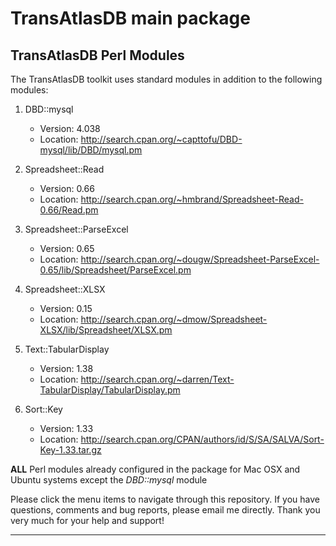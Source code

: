 # TransAtlasDB main package

## TransAtlasDB Perl Modules

The TransAtlasDB toolkit uses standard modules in addition to the following modules:

1. DBD::mysql
	* Version: 4.038
	* Location: http://search.cpan.org/~capttofu/DBD-mysql/lib/DBD/mysql.pm

2. Spreadsheet::Read
	* Version: 0.66
	* Location: http://search.cpan.org/~hmbrand/Spreadsheet-Read-0.66/Read.pm

3. Spreadsheet::ParseExcel
	* Version: 0.65
	* Location: http://search.cpan.org/~dougw/Spreadsheet-ParseExcel-0.65/lib/Spreadsheet/ParseExcel.pm

4. Spreadsheet::XLSX
	* Version: 0.15
	* Location: http://search.cpan.org/~dmow/Spreadsheet-XLSX/lib/Spreadsheet/XLSX.pm

5. Text::TabularDisplay
	* Version: 1.38
	* Location: http://search.cpan.org/~darren/Text-TabularDisplay/TabularDisplay.pm

6. Sort::Key
	* Version: 1.33
	* Location: http://search.cpan.org/CPAN/authors/id/S/SA/SALVA/Sort-Key-1.33.tar.gz


**ALL** Perl modules already configured in the package for Mac OSX and Ubuntu systems except the _DBD::mysql_ module

Please click the menu items to navigate through this repository. If you have questions, comments and bug reports, please email me directly. Thank you very much for your help and support!

---

